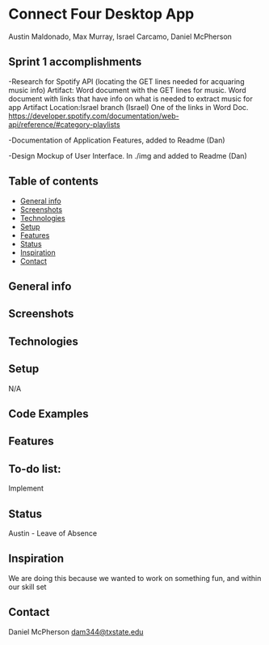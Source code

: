 # Connect Four Desktop App
Austin Maldonado, Max Murray, Israel Carcamo, Daniel McPherson

## Sprint 1 accomplishments
-Research for Spotify API (locating the GET lines needed for acquaring music info)
				Artifact: Word document with the GET lines for music.
				          Word document with links that have info on what is needed to extract music for app
		Artifact Location:Israel branch (Israel)
		One of the links in Word Doc.
		https://developer.spotify.com/documentation/web-api/reference/#category-playlists
		
-Documentation of Application Features, added to Readme (Dan)

-Design Mockup of User Interface. In ./img and added to Readme (Dan)


## Table of contents
* [General info](#general-info)
* [Screenshots](#screenshots)
* [Technologies](#technologies)
* [Setup](#setup)
* [Features](#features)
* [Status](#status)
* [Inspiration](#inspiration)
* [Contact](#contact)

## General info

## Screenshots


## Technologies


## Setup
N/A

## Code Examples


## Features


## To-do list:
Implement


## Status
Austin - Leave of Absence


## Inspiration
We are doing this because we wanted to work on something fun, and within our skill set

## Contact

Daniel McPherson dam344@txstate.edu 